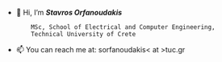- 👋 Hi, I’m ***Stavros Orfanoudakis*** 

          MSc, School of Electrical and Computer Engineering,
          Technical University of Crete

<!-- - 👀 I’m interested in:

        - Machine Learning for real-life applications
        - A.I. in Biomedical applications
        - Computer Vision
        - Multi-Agent Systems
        - A.I. in the Smart Grid -->

- 📫  You can reach me at: sorfanoudakis< at >tuc.gr
